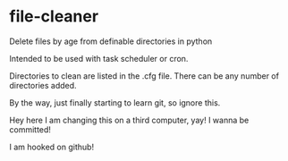 file-cleaner
============

Delete files by age from definable directories in python

Intended to be used with task scheduler or cron.

Directories to clean are listed in the .cfg file. There can be any number of directories added.

By the way, just finally starting to learn git, so ignore this.

Hey here I am changing this on a third computer, yay! I wanna be committed!

I am hooked on github!